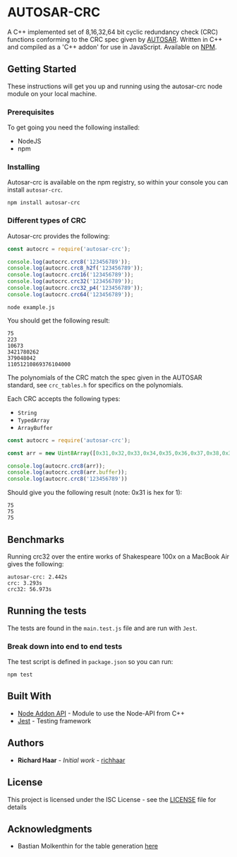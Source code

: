 # AUTOSAR-CRC

A C++ implemented set of 8,16,32,64 bit cyclic redundancy check (CRC) functions conforming to the CRC spec given by [AUTOSAR](https://www.autosar.org/). Written in C++ and compiled as a 'C++ addon' for use in JavaScript. Available on [NPM](https://www.npmjs.com/package/autosar-crc).

## Getting Started

These instructions will get you up and running using the autosar-crc node module on your local machine.

### Prerequisites

To get going you need the following installed:

* NodeJS
* npm

### Installing

Autosar-crc is available on the npm registry, so within your console you can install `autosar-crc`.

```
npm install autosar-crc
```

### Different types of CRC

Autosar-crc provides the following:

```js example.js
const autocrc = require('autosar-crc');

console.log(autocrc.crc8('123456789'));
console.log(autocrc.crc8_h2f('123456789'));
console.log(autocrc.crc16('123456789'));
console.log(autocrc.crc32('123456789'));
console.log(autocrc.crc32_p4('123456789'));
console.log(autocrc.crc64('123456789'));

```
```
node example.js 
```

You should get the following result:

```
75
223
10673
3421780262
379048042
11051210869376104000
```

The polynomials of the CRC match the spec given in the AUTOSAR standard, see `crc_tables.h` for specifics on the polynomials.

Each CRC accepts the following types:

* `String`
* `TypedArray`
* `ArrayBuffer`

```js
const autocrc = require('autosar-crc');

const arr = new Uint8Array([0x31,0x32,0x33,0x34,0x35,0x36,0x37,0x38,0x39]);

console.log(autocrc.crc8(arr));
console.log(autocrc.crc8(arr.buffer));
console.log(autocrc.crc8('123456789'))

```

Should give you the following result (note: 0x31 is hex for 1):

```
75
75
75
```

## Benchmarks

Running crc32 over the entire works of Shakespeare 100x on a MacBook Air gives the following:

```
autosar-crc: 2.442s
crc: 3.293s
crc32: 56.973s
```

## Running the tests

The tests are found in the `main.test.js` file and are run with `Jest`.

### Break down into end to end tests

The test script is defined in `package.json` so you can run:

```
npm test
```

## Built With

* [Node Addon API](https://github.com/nodejs/node-addon-api) - Module to use the Node-API from C++
* [Jest](https://jestjs.io/) - Testing framework

## Authors

* **Richard Haar** - *Initial work* - [richhaar](https://github.com/richhaar)

<!--See also the list of [contributors](https://github.com/your/project/contributors) who participated in this project.-->

## License

This project is licensed under the ISC License - see the [LICENSE](https://github.com/richhaar/autosar-crc/blob/main/LICENSE) file for details

## Acknowledgments

* Bastian Molkenthin for the table generation [here](http://www.sunshine2k.de/coding/javascript/crc/crc_js.html)
